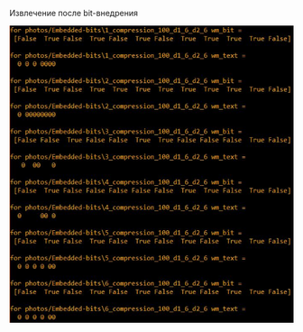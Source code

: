 Извлечение после bit-внедрения  


![](https://raw.githubusercontent.com/unton3ton/mijn_blind_watermark/master/results/bitsresults.JPG)

